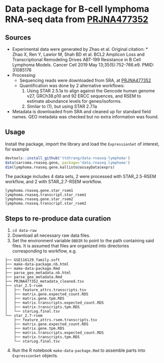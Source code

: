 # Data package for B-cell lymphoma RNA-seq data from [PRJNA477352](https://www.ncbi.nlm.nih.gov/bioproject/477352)

## Sources

  * Experimental data were generated by Zhao et al. Original citation:
    * 	
Zhao X, Ren Y, Lawlor M, Shah BD et al. BCL2 Amplicon Loss and Transcriptional Remodeling Drives ABT-199 Resistance in B Cell Lymphoma Models. Cancer Cell 2019 May 13;35(5):752-766.e9. PMID: 31085176
  * Processing:
    * Sequencing reads were downloaded from SRA, at [PRJNA477352](https://www.ncbi.nlm.nih.gov/bioproject/?term=PRJNA477352)
    * Quantification was done by 2 alternative workflows:
      1. Using STAR 2.5.1a to align against the Gencode human genome v27, GRCh38.p10 and 92 ERCC sequences, and RSEM to estimate abundance levels for genes/isoforms.
      2. Similar to (1), but using STAR 2.7.1a
  * Metadata is downloaded from SRA and cleaned up for standard field names. GEO metadata was checked but no extra information was found.
  
  
## Usage

Install the package, import the library and load the `ExpressionSet` of interest, for example

```R
devtools::install_github('ttdtrang/data-rnaseq-lymphoma')
data(sarcoma.rnaseq.gene, package='data.rnaseq.lymphoma')
dim(lymphoma.rnaseq.gene.kallisto@assayData$exprs)
```

The package includes 4 data sets, 2 were processed with STAR_2.5-RSEM workflow, and 2 with STAR_2.7-RSEM workflow.
```
lymphoma.rnaseq.gene.star_rsem1
lymphoma.rnaseq.transcript.star_rsem1
lymphoma.rnaseq.gene.star_rsem2
lymphoma.rnaseq.transcript.star_rsem2
```

## Steps to re-produce data curation

1. `cd data-raw`
2. Download all necessary raw data files.
3. Set the environment variable `DBDIR` to point to the path containing said files. It is assumed that files are organized into directories corresponding to workflow, e.g.
```
├── GSE116129_family.soft
├── make-data-package.nb.html
├── make-data-package.Rmd
├── parse_geo_metadata.nb.html
├── parse_geo_metadata.Rmd
├── PRJNA477352_metadata_cleaned.tsv
├── star_2.5-rsem
│   ├── feature_attrs.transcripts.tsv
│   ├── matrix.gene.expected_count.RDS
│   ├── matrix.gene.tpm.RDS
│   ├── matrix.transcripts.expected_count.RDS
│   ├── matrix.transcripts.tpm.RDS
│   └── starLog.final.tsv
└── star_2.7-rsem
    ├── feature_attrs.rsem.transcripts.tsv
    ├── matrix.gene.expected_count.RDS
    ├── matrix.gene.tpm.RDS
    ├── matrix.transcripts.expected_count.RDS
    ├── matrix.transcripts.tpm.RDS
    └── starLog.final.tsv
```
4. Run the R notebook `make-data-package.Rmd` to assemble parts into `ExpressionSet` objects.


